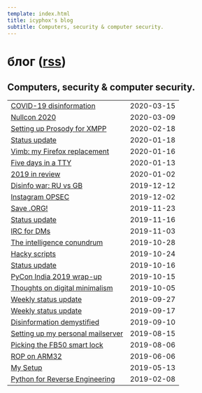 ```yaml
---
template: index.html
title: icyphox's blog
subtitle: Computers, security & computer security.
---
```


# блог ([rss](/blog/feed.xml))
## Computers, security & computer security.

|     |     |
| :-- | --: |
| [COVID-19 disinformation](/blog/covid19-disinfo) | 2020-03-15 |
| [Nullcon 2020](/blog/nullcon-2020) | 2020-03-09 |
| [Setting up Prosody for XMPP](/blog/prosody) | 2020-02-18 |
| [Status update](/blog/2020-01-18) | 2020-01-18 |
| [Vimb: my Firefox replacement](/blog/mnml-browsing) | 2020-01-16 |
| [Five days in a TTY](/blog/five-days-tty) | 2020-01-13 |
| [2019 in review](/blog/2019-in-review) | 2020-01-02 |
| [Disinfo war: RU vs GB](/blog/ru-vs-gb) | 2019-12-12 |
| [Instagram OPSEC](/blog/ig-opsec) | 2019-12-02 |
| [Save .ORG!](/blog/save-org) | 2019-11-23 |
| [Status update](/blog/2019-11-16) | 2019-11-16 |
| [IRC for DMs](/blog/irc-for-dms) | 2019-11-03 |
| [The intelligence conundrum](/blog/intel-conundrum) | 2019-10-28 |
| [Hacky scripts](/blog/hacky-scripts) | 2019-10-24 |
| [Status update](/blog/2019-10-17) | 2019-10-16 |
| [PyCon India 2019 wrap-up](/blog/pycon-wrap-up) | 2019-10-15 |
| [Thoughts on digital minimalism](/blog/digital-minimalism) | 2019-10-05 |
| [Weekly status update](/blog/2019-09-27) |2019-09-27|
| [Weekly status update](/blog/2019-09-17) |2019-09-17|
| [Disinformation demystified](/blog/disinfo) |2019-09-10|
| [Setting up my personal mailserver](/blog/mailserver) |2019-08-15|
| [Picking the FB50 smart lock](/blog/fb50) |2019-08-06|
| [ROP on ARM32](/blog/rop-on-arm) |2019-06-06|
| [My Setup](/blog/my-setup) |2019-05-13|
| [Python for Reverse Engineering](/blog/python-for-re-1/)|2019-02-08|


